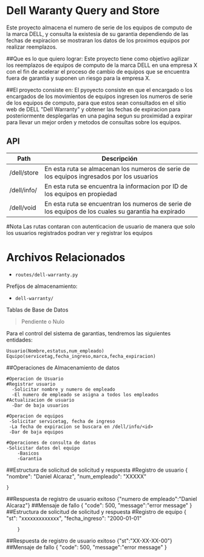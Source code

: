 # Dell Waranty Query and Store

Este proyecto almacena el numero de serie de los equipos de computo de la marca DELL, y consulta la existesia de su garantia
dependiendo de las fechas de expiracion se mostraran los datos de los proximos equipos por realizar reemplazos.

##Que es lo que quiero lograr:
Este proyecto tiene como objetivo agilizar los reemplazos de equipos de computo de la marca DELL en una empresa X con el fin 
de acelerar el proceso de cambio de equipos que se encuentra fuera de garantia y suponen un riesgo para la empresa X.

##El proyecto consiste en:
El pyoyecto consiste en que el encargado o los encargados de los movimientos de equipos ingresen los numeros de serie de los
equipos de computo, para que estos sean consultados en el sitio web de DELL "Dell Warranty" y obtener las fechas de 
expiracion para posteriormente desplegarlas en una pagina segun su proximidad a expirar para llevar un mejor orden y 
metodos de consultas sobre los equipos.



## API

| Path                  | Descripción |
| --------------------- | ----------- |
| /dell/store           | En esta ruta se almacenan los numeros de serie de los equipos ingresados por los usuarios                       |
| /dell/info/<id>       | En esta ruta se encuentra la informacion por ID de los equipos en propiedad                                     |
| /dell/void            | En esta ruta se encuentran los numeros de serie de los equipos de los cuales su garantia ha expirado            |


#Nota 
Las rutas contaran con autenticacion de usuario de manera que solo los usuarios registrados podran ver y registrar los equipos


# Archivos Relacionados

 - `routes/dell-warranty.py`

Prefijos de almacenamiento: 

 - `dell-warranty/`

Tablas de Base de Datos

> Pendiente o Nulo

Para el control del sistema de garantias, tendremos las siguientes entidades:

	Usuario(Nombre,estatus,num_empleado)
	Equipo(servicetag,fecha_ingreso,marca,fecha_expiracion)



##Operaciones de Almacenamiento de datos 

	#Operacion de Usuario
	#Registrar usuario
	  -Solicitar nombre y numero de empleado
	  -El numero de empleado se asigna a todos los empleados
	#Actualizacion de usuario
	  -Dar de baja usuarios
	
	#Operacion de equipos
	 -Solicitar servicetag, fecha de ingreso
	 -La fecha de expiracion se buscara en /dell/info/<id>
	 -Dar de baja equipos

	#Operaciones de consulta de datos
	-Solicitar datos del equipo
		-Basicos
		-Garantia
##Estructura de solicitud de solicitud y respuesta
 #Registro de usuario
	{
	"nombre": "Daniel Alcaraz",
	"num_empleado": "XXXXX"

	} 
##Respuesta de registro de usuario exitoso
	{"numero de empleado":"Daniel Alcaraz"}
##Mensaje de fallo
	{
	"code": 500,
	"message":"error message"
}
##Estructura de solicitud de solicitud y respuesta
 #Registro de equipo
        {
        "st": "xxxxxxxxxxxxx",
        "fecha_ingreso": "2000-01-01"

        }
##Respuesta de registro de usuario exitoso
        {"st":"XX-XX-XX-00"}
##Mensaje de fallo
        {
        "code": 500,
        "message":"error message"
}


